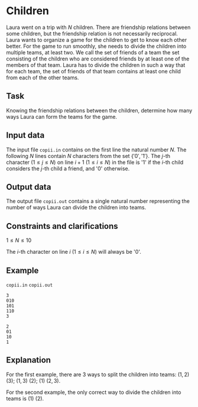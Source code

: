 # Children

Laura went on a trip with $N$ children. There are friendship relations between some children, but the friendship relation is not necessarily reciprocal. Laura wants to organize a game for the children to get to know each other better. For the game to run smoothly, she needs to divide the children into multiple teams, at least two. We call the set of friends of a team the set consisting of the children who are considered friends by at least one of the members of that team. Laura has to divide the children in such a way that for each team, the set of friends of that team contains at least one child from each of the other teams.

## Task

Knowing the friendship relations between the children, determine how many ways Laura can form the teams for the game.

## Input data

The input file `copii.in` contains on the first line the natural number $N$. The following $N$ lines contain $N$ characters from the set $\{'0', '1'\}$. The $j$-th character $(1 \leq j \leq N)$ on line $i+1$ $(1 \leq i \leq N)$ in the file is '1' if the $i$-th child considers the $j$-th child a friend, and '0' otherwise.

## Output data

The output file `copii.out` contains a single natural number representing the number of ways Laura can divide the children into teams.

## Constraints and clarifications

$1 \leq N \leq 10$

The $i$-th character on line $i$ $(1 \leq i \leq N)$ will always be '0'.

## Example

`copii.in` `copii.out` 
```
3
010
101
110
3
```
```
2
01
10
1
```

## Explanation

For the first example, there are 3 ways to split the children into teams: $(1, 2)$ $(3)$; $(1, 3)$ $(2)$; $(1)$ $(2, 3)$.

For the second example, the only correct way to divide the children into teams is $(1)$ $(2)$.